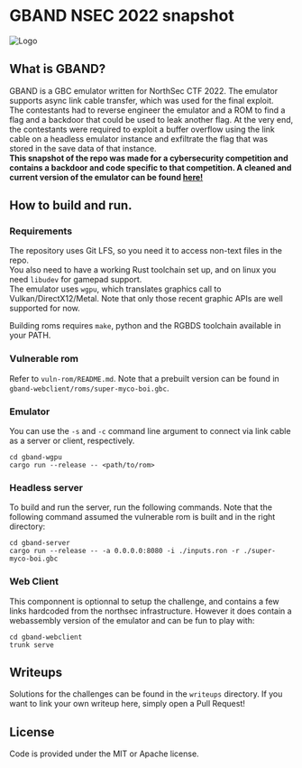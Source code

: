 # GBAND NSEC 2022 snapshot
![Logo](logos/gband-2-transparent.png)

## What is GBAND?
GBAND is a GBC emulator written for NorthSec CTF 2022. The emulator supports async link cable transfer, which was used for the final exploit.    
The contestants had to reverse engineer the emulator and a ROM to find a flag and a backdoor that could be used to leak another flag. At the very end, the contestants were required to exploit a buffer overflow using the link cable on a headless emulator instance and exfiltrate the flag  that was stored in the save data of that instance.  
**This snapshot of the repo was made for a cybersecurity competition and contains a backdoor and code specific to that competition. A cleaned and current version of the emulator can be found [here!](https://github.com/zer0x64/gband)**

## How to build and run.

### Requirements
The repository uses Git LFS, so you need it to access non-text files in the repo.  
You also need to have a working Rust toolchain set up, and on linux you need `libudev` for gamepad support.  
The emulator uses `wgpu`, which translates graphics call to Vulkan/DirectX12/Metal. Note that only those recent graphic APIs are well supported for now.  

Building roms requires `make`, python and the RGBDS toolchain available in your PATH.  

### Vulnerable rom
Refer to `vuln-rom/README.md`. Note that a prebuilt version can be found in `gband-webclient/roms/super-myco-boi.gbc`.

### Emulator
You can use the `-s` and `-c` command line argument to connect via link cable as a server or client, respectively.
```
cd gband-wgpu
cargo run --release -- <path/to/rom>
```

### Headless server
To build and run the server, run the following commands. Note that the following command assumed the vulnerable rom is built and in the right directory:
```
cd gband-server
cargo run --release -- -a 0.0.0.0:8080 -i ./inputs.ron -r ./super-myco-boi.gbc
```

### Web Client
This componnent is optionnal to setup the challenge, and contains a few links hardcoded from the northsec infrastructure.
However it does contain a webassembly version of the emulator and can be fun to play with:
```
cd gband-webclient
trunk serve
```

## Writeups
Solutions for the challenges can be found in the `writeups` directory. If you want to link your own writeup here, simply open a Pull Request!

## License
Code is provided under the MIT or Apache license.
